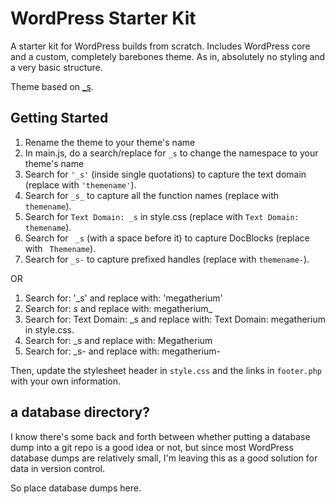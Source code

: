 WordPress Starter Kit
=====================

A starter kit for WordPress builds from scratch. Includes WordPress core and a custom, completely barebones theme. As in, absolutely no styling and a very basic structure.

Theme based on [_s](https://github.com/Automattic/_s/).

Getting Started
---------------
1. Rename the theme to your theme's name
2. In main.js, do a search/replace for `_s` to change the namespace to your theme's name
3. Search for `'_s'` (inside single quotations) to capture the text domain (replace with `'themename'`).
4. Search for `_s_` to capture all the function names (replace with `themename`).
5. Search for `Text Domain: _s` in style.css (replace with `Text Domain: themename`).
6. Search for <code>&nbsp;_s</code> (with a space before it) to capture DocBlocks (replace with <code>&nbsp;Themename</code>).
7. Search for `_s-` to capture prefixed handles (replace with `themename-`).

OR

1. Search for: '_s' and replace with: 'megatherium'
2. Search for: _s_ and replace with: megatherium_
3. Search for: Text Domain: _s and replace with: Text Domain: megatherium in style.css.
4. Search for:  _s and replace with:  Megatherium
5. Search for: _s- and replace with: megatherium-

Then, update the stylesheet header in `style.css` and the links in `footer.php` with your own information.


a database directory?
---------------------

I know there's some back and forth between whether putting a database dump into a git repo is a good idea or not, but since most WordPress database dumps are relatively small, I'm leaving this as a good solution for data in version control.

So place database dumps here.

